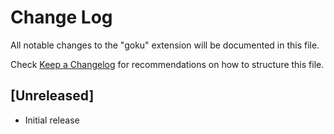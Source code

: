 # Change Log

All notable changes to the "goku" extension will be documented in this file.

Check [Keep a Changelog](http://keepachangelog.com/) for recommendations on how to structure this file.

## [Unreleased]

- Initial release